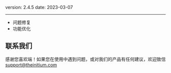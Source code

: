 version: 2.4.5
date: 2023-03-07

---

- 问题修复
- 功能优化

## 联系我们

感谢您喜欢端！如果您在使用中遇到问题，或对我们的产品有任何建议，欢迎致信 [support@theinitium.com](mailto:support@theinitium.com)

